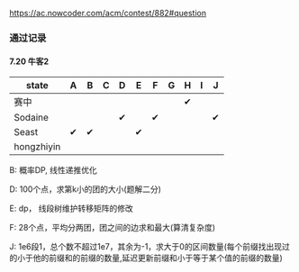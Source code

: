 https://ac.nowcoder.com/acm/contest/882#question

### 通过记录

#### 7.20 牛客2

| state      | A    | B    | C    | D    | E    | F    | G    | H    | I    | J    |
| ---------- | ---- | ---- | ---- | ---- | ---- | ---- | ---- | ---- | ---- | ---- |
| 赛中       |      |      |      |      |      |      |      | ✔    |      |      |
| Sodaine    |      |      |      | ✔    |      | ✔    |      |      |      | ✔    |
| Seast      |  ✔   | ✔    |      |      | ✔    |      |      |      |      |      |
| hongzhiyin |      |      |      |      |      |      |      |      |      |      |

B: 概率DP, 线性递推优化

D: 100个点，求第k小的团的大小(题解二分)

E: dp， 线段树维护转移矩阵的修改

F: 28个点，平均分两团，团之间的边求和最大(算清复杂度)

J: 1e6段1，总个数不超过1e7，其余为-1，求大于0的区间数量(每个前缀找出现过的小于他的前缀和的前缀的数量,延迟更新前缀和小于等于某个值的前缀的数量)
